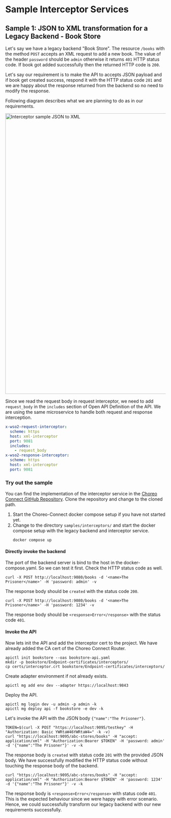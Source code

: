 # Sample Interceptor Services

## Sample 1: JSON to XML transformation for a Legacy Backend - Book Store

Let's say we have a legacy backend "Book Store". The resource `/books` with the method `POST` accepts an XML request to add a new book.
The value of the header `password` should be `admin` otherwise it returns `401` HTTP status code.
If book got added successfully then the returned HTTP code is `200`.

Let's say our requirement is to make the API to accepts JSON payload and if book get created success, respond it with the
HTTP status code `201` and we are happy about the response returned from the backend so no need to modify the response.

Following diagram describes what we are planning to do as in our requirements.

<img src="{{base_path}}/assets/img/deploy/mgw/interceptor-example-json-to-xml.png" alt="Interceptor sample JSON to XML" width="880px"/>

Since we read the request body in request interceptor, we need to add `request_body` in the `includes` section of Open API Definition of the API.
We are using the same microservice to handle both request and response interception.

```yaml
x-wso2-request-interceptor:
  scheme: https
  host: xml-interceptor
  port: 9081
  includes:
    - request_body
x-wso2-response-interceptor:
  scheme: https
  host: xml-interceptor
  port: 9081
```

### Try out the sample

You can find the implementation of the interceptor service in the [Choreo Connect GitHub Repository](https://github.com/wso2/product-microgateway).
Clone the repository and change to the cloned path.

1. Start the Choreo-Connect docker compose setup if you have not started yet.
1. Change to the directory `samples/interceptors/` and start the docker compose setup with the legacy backend and interceptor service.
    ```shell
    docker compose up
    ```

#### Directly invoke the backend

The port of the backend server is bind to the host in the docker-compose.yaml. So we can test it first.
Check the HTTP status code as well.

```shell
curl -X POST http://localhost:9080/books -d '<name>The Prisoner</name>' -H 'password: admin' -v
```

The response body should be `created` with the status code `200`.

```shell
curl -X POST http://localhost:9080/books -d '<name>The Prisoner</name>' -H 'password: 1234' -v
```

The response body should be `<response>Error</response>` with the status code `401`.

#### Invoke the API

Now lets init the API and add the interceptor cert to the project. We have already added the CA cert of the Choreo Connect Router.
```shell
apictl init bookstore --oas bookstore-api.yaml
mkdir -p bookstore/Endpoint-certificates/interceptors/
cp certs/interceptor.crt bookstore/Endpoint-certificates/interceptors/
```

Create adapter environment if not already exists.
```shell
apictl mg add env dev --adapter https://localhost:9843 
```

Deploy the API.
```shell
apictl mg login dev -u admin -p admin -k
apictl mg deploy api -f bookstore -e dev -k
```

Let's invoke the API with the JSON body `{"name":"The Prisoner"}`.

```shell
TOKEN=$(curl -X POST "https://localhost:9095/testkey" -H "Authorization: Basic YWRtaW46YWRtaW4=" -k -v)
curl "https://localhost:9095/abc-stores/books" -H "accept: application/xml" -H "Authorization:Bearer $TOKEN" -H 'password: admin' -d '{"name":"The Prisoner"}' -v -k
```

The response body is `created` with status code `201` with the provided JSON body. We have successfully modified the HTTP status code without touching the
response body of the backend.

```shell
curl "https://localhost:9095/abc-stores/books" -H "accept: application/xml" -H "Authorization:Bearer $TOKEN" -H 'password: 1234' -d '{"name":"The Prisoner"}' -v -k
```

The response body is `<response>Error</response>` with status code `401`. This is the expected behaviour since we were happy with error scenario.
Hence, we could successfully transform our legacy backend with our new requirements successfully.
